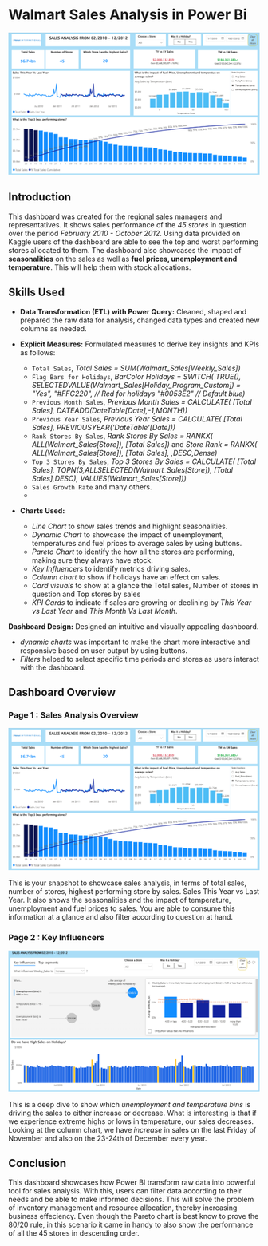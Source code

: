 # Walmart Sales Analysis in Power Bi

![Walmart Sales Analysis Dashboard](/Images/Walmart%20Sales%20Analysis%20Dashboard.png)

## Introduction
This dashboard was created for the regional sales managers and representatives. It shows sales performance of the *45 stores* in question over the period *February 2010 - October 2012*. Using data provided on Kaggle users of the dashboard are able to see the top and worst performing stores allocated to them. The dashboard also showcases the impact of **seasonalities** on the sales as well as **fuel prices, unemployment and temperature**. This will help them with stock allocations.

## Skills Used

- **Data Transformation (ETL) with Power Query:**
Cleaned, shaped and prepared the raw data for analysis, changed data types and created new columns as needed.
- **Explicit Measures:** Formulated measures to derive key insights and KPIs as follows:
    - `Total Sales`, *Total Sales = SUM(Walmart_Sales[Weekly_Sales])*
    - `Flag Bars for Holidays`, *BarColor Holidays = SWITCH( TRUE(), SELECTEDVALUE(Walmart_Sales[Holiday_Program_Custom]) = "Yes", "#FFC220",  // Red for holidays
    "#0053E2"  // Default blue)*
    - `Previous Month Sales`, *Previous Month Sales = CALCULATE(    [Total Sales],    DATEADD(DateTable[Date],-1,MONTH))*
    - `Previous Year Sales`, *Previous Year Sales = CALCULATE(    [Total Sales],    PREVIOUSYEAR('DateTable'[Date]))*
    - `Rank Stores By Sales`, *Rank Stores By Sales = RANKX(    ALL(Walmart_Sales[Store]),    [Total Sales])* and *Store Rank = RANKX(    ALL(Walmart_Sales[Store]),    [Total Sales],    ,DESC,Dense)*
    - `Top 3 Stores By Sales`, *Top 3 Stores By Sales = CALCULATE(    [Total Sales],    TOPN(3,ALLSELECTED(Walmart_Sales[Store]),    [Total Sales],DESC),    VALUES(Walmart_Sales[Store]))* 
    - `Sales Growth Rate` and many others.
    - 
- **Charts Used:** 

    - *Line Chart* to show sales trends and highlight seasonalities. 
    - *Dynamic Chart* to showcase the impact of unemployment, temperatures and fuel prices to average sales by using buttons. 
    - *Pareto Chart* to identify the how all the stores are performing, making sure they always have stock.
    - *Key Influencers* to identify metrics driving sales. 
    - *Column chart* to show if holidays have an effect on sales.
    - *Card visuals* to show at a glance the Total sales, Number of stores in question and Top stores by sales
    - *KPI Cards* to indicate if sales are growing or declining by *This Year vs Last Year* and *This Month Vs Last Month*.

**Dashboard Design:** Designed an intuitive and visually appealing dashboard. 

-    *dynamic charts* was important to make the chart more interactive and responsive based on user output by using buttons.
- *Filters* helped to select specific time periods and stores as users interact with the dashboard.

## Dashboard Overview

### Page 1 : Sales Analysis Overview

![Walmart Sales Analysis Dashboard](/Images/Walmart%20Sales%20Analysis%20Dashboard.png)

This is your snapshot to showcase sales analysis, in terms of total sales, number of stores, highest performing store by sales. Sales This Year vs Last Year. It also shows the seasonalities and the impact of temperature, unemployment and fuel prices to sales. You are able to consume this information at a glance and also filter according to question at hand.

### Page 2 : Key Influencers

![Key Influencers Sales](/Images/Key%20Influencers%20Sales.png)

This is a deep dive to show which *unemployment and temperature bins* is driving the sales to either increase or decrease. What is interesting is that if we experience extreme highs or lows in temperature, our sales decreases. Looking at the column chart, we have *increase* in sales on the last Friday of November and also on the 23-24th of December every year.

## Conclusion

This dashboard showcases how Power BI transform raw data into powerful tool for sales analysis. With this, users can filter data according to their needs and be able to make informed decisions. This will solve the problem of inventory management and resource allocation, thereby increasing business effeciency. Even though the Pareto chart is best know to prove the 80/20 rule, in this scenario it came in handy to also show the performance of all the 45 stores in descending order. 


